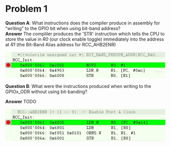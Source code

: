 # Problem 1
**Question A**: What instructions does the compiler produce in assembly for “writing” to the GPIO bit when using bit-band address?  
**Answer** The compliler produces the 'STR' instruction which tells the CPU to store the value in *R0* (our clock enable toggle) immediately into the address at *R1* (the Bit-Band Alias address for RCC_AHB2ENR)

<p align="center">
  <img src="https://github.com/dendsl/embsys310/blob/main/assignment04/project_bit_band/debug_bit_band.JPG">
</p>

**Question B**: What were the instructions produced when writing to the GPIOx_ODR without using bit-banding?  

**Answer** TODO

<p align="center">
  <img src="https://github.com/dendsl/embsys310/blob/main/assignment04/project_bit_band/debug_register_manipulation.JPG">
</p>


